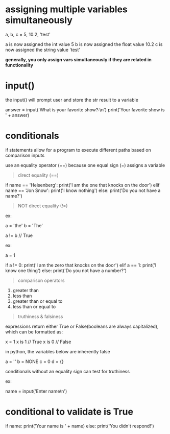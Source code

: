 # assigning multiple variables simultaneously

a, b, c = 5, 10.2, 'test'

a is now assigned the int value 5
b is now assigned the float value 10.2
c is now assigned the string value 'test'

**generally, you only assign vars simultaneously if they are related in functionality**

# input() 

the input() will prompt user and store the str result to a variable

answer = input('What is your favorite show?:\n')
print('Your favorite show is ' + answer)

# conditionals 

if statements allow for a program to execute different paths based on comparison inputs

use an equality operator (==) because one equal sign (=) assigns a variable

> direct equality (==)

if name == 'Heisenberg':
	print('I am the one that knocks on the door')
elif name == 'Jon Snow':
	print('I know nothing')
else:
	print('Do you not have a name?')

> NOT direct equality (!=)

ex:

a = 'the'
b = 'The'

a != b // True

ex:

a = 1

if a != 0:
	print('I am the zero that knocks on the door')
elif a == 1:
	print('I know one thing')
else:
	print('Do you not have a number?')

> comparison operators

1. greater than
2. less than
3. greater than or equal to
4. less than or equal to

> truthiness & falsiness

expressions return either True or False(booleans are always capitalized), which can be formatted as:

x = 1
x is 1 // True
x is 0 // False

in python, the variables below are inherently false

a = ''
b = NONE
c = 0
d = {}

conditionals without an equality sign can test for truthiness

ex:

name = input('Enter name\n')

# conditional to validate is True
if name:
    print('Your name is ' + name)
else:
    print('You didn\'t respond!')


